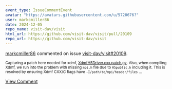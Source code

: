 ```yaml
---
event_type: IssueCommentEvent
avatar: "https://avatars.githubusercontent.com/u/5720676?"
user: markcmiller86
date: 2024-12-05
repo_name: visit-dav/visit
html_url: https://github.com/visit-dav/visit/pull/20109
repo_url: https://github.com/visit-dav/visit
---
```


<a href='https://github.com/markcmiller86' target='_blank'>markcmiller86</a> commented on issue <a href='https://github.com/visit-dav/visit/pull/20109' target='_blank'>visit-dav/visit#20109</a>.

<small>Capturing a patch here needed for xdmf,  [XdmfH5Driver.cxx.patch.gz](https://github.com/user-attachments/files/18016709/XdmfH5Driver.cxx.patch.gz). Also, when compiling Xdmf, we run into the problem with missing `mpi.h` file due to `H5public.h` including it. This is resolved by ensuring Xdmf CXX/C flags have `-I/path/to/mpi/header/files`...</small>

<a href='https://github.com/visit-dav/visit/pull/20109' target='_blank'>View Comment</a>